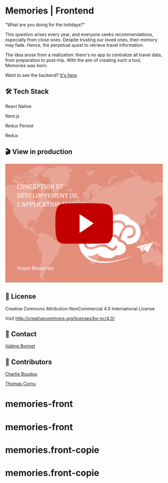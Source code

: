 # Memories | Frontend

"What are you doing for the holidays?"

This question arises every year, and everyone seeks recommendations, especially from close ones. Despite trusting our loved ones, their memory may fade. Hence, the perpetual quest to retrieve travel information.

The idea arose from a realization: there's no app to centralize all travel data, from preparation to post-trip. With the aim of creating such a tool, Memories was born.

Want to see the backend? [It's here](https://github.com/valeneb/memories-backend).

## 🛠️ Tech Stack
React Native

Next.js

Redux Persist

Redux

## 🎬 View in production

[![Video of the project](assets/visu-app.png)](https://youtu.be/120SyxVbSNo)


## 📰 License

Creative Commons Attribution-NonCommercial 4.0 International License

Visit http://creativecommons.org/licenses/by-nc/4.0/

## 💬 Contact

[Valène Bonnet](https://github.co/valeneb)

## 🤝 Contributors

[Charlie Boudou](https://github.com/charlie-boudou)

[Thomas Cornu](https://github.com/tito8451)


# memories-front
# memories-front
# memories.front-copie
# memories.front-copie
